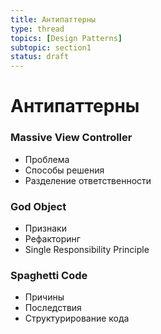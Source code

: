 ```yaml
---
title: Антипаттерны
type: thread
topics: [Design Patterns]
subtopic: section1
status: draft
---
```


# Антипаттерны


### Massive View Controller
- Проблема
- Способы решения
- Разделение ответственности

### God Object
- Признаки
- Рефакторинг
- Single Responsibility Principle

### Spaghetti Code
- Причины
- Последствия
- Структурирование кода

